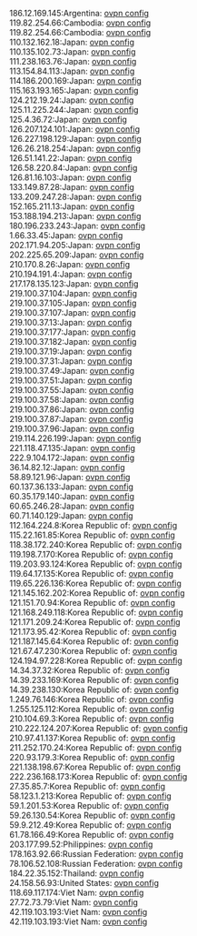 186.12.169.145:Argentina: [ovpn config](vpn/186_12_169_145.ovpn)  
119.82.254.66:Cambodia: [ovpn config](vpn/119_82_254_66.ovpn)  
119.82.254.66:Cambodia: [ovpn config](vpn/119_82_254_66.ovpn)  
110.132.162.18:Japan: [ovpn config](vpn/110_132_162_18.ovpn)  
110.135.102.73:Japan: [ovpn config](vpn/110_135_102_73.ovpn)  
111.238.163.76:Japan: [ovpn config](vpn/111_238_163_76.ovpn)  
113.154.84.113:Japan: [ovpn config](vpn/113_154_84_113.ovpn)  
114.186.200.169:Japan: [ovpn config](vpn/114_186_200_169.ovpn)  
115.163.193.165:Japan: [ovpn config](vpn/115_163_193_165.ovpn)  
124.212.19.24:Japan: [ovpn config](vpn/124_212_19_24.ovpn)  
125.11.225.244:Japan: [ovpn config](vpn/125_11_225_244.ovpn)  
125.4.36.72:Japan: [ovpn config](vpn/125_4_36_72.ovpn)  
126.207.124.101:Japan: [ovpn config](vpn/126_207_124_101.ovpn)  
126.227.198.129:Japan: [ovpn config](vpn/126_227_198_129.ovpn)  
126.26.218.254:Japan: [ovpn config](vpn/126_26_218_254.ovpn)  
126.51.141.22:Japan: [ovpn config](vpn/126_51_141_22.ovpn)  
126.58.220.84:Japan: [ovpn config](vpn/126_58_220_84.ovpn)  
126.81.16.103:Japan: [ovpn config](vpn/126_81_16_103.ovpn)  
133.149.87.28:Japan: [ovpn config](vpn/133_149_87_28.ovpn)  
133.209.247.28:Japan: [ovpn config](vpn/133_209_247_28.ovpn)  
152.165.211.13:Japan: [ovpn config](vpn/152_165_211_13.ovpn)  
153.188.194.213:Japan: [ovpn config](vpn/153_188_194_213.ovpn)  
180.196.233.243:Japan: [ovpn config](vpn/180_196_233_243.ovpn)  
1.66.33.45:Japan: [ovpn config](vpn/1_66_33_45.ovpn)  
202.171.94.205:Japan: [ovpn config](vpn/202_171_94_205.ovpn)  
202.225.65.209:Japan: [ovpn config](vpn/202_225_65_209.ovpn)  
210.170.8.26:Japan: [ovpn config](vpn/210_170_8_26.ovpn)  
210.194.191.4:Japan: [ovpn config](vpn/210_194_191_4.ovpn)  
217.178.135.123:Japan: [ovpn config](vpn/217_178_135_123.ovpn)  
219.100.37.104:Japan: [ovpn config](vpn/219_100_37_104.ovpn)  
219.100.37.105:Japan: [ovpn config](vpn/219_100_37_105.ovpn)  
219.100.37.107:Japan: [ovpn config](vpn/219_100_37_107.ovpn)  
219.100.37.13:Japan: [ovpn config](vpn/219_100_37_13.ovpn)  
219.100.37.177:Japan: [ovpn config](vpn/219_100_37_177.ovpn)  
219.100.37.182:Japan: [ovpn config](vpn/219_100_37_182.ovpn)  
219.100.37.19:Japan: [ovpn config](vpn/219_100_37_19.ovpn)  
219.100.37.31:Japan: [ovpn config](vpn/219_100_37_31.ovpn)  
219.100.37.49:Japan: [ovpn config](vpn/219_100_37_49.ovpn)  
219.100.37.51:Japan: [ovpn config](vpn/219_100_37_51.ovpn)  
219.100.37.55:Japan: [ovpn config](vpn/219_100_37_55.ovpn)  
219.100.37.58:Japan: [ovpn config](vpn/219_100_37_58.ovpn)  
219.100.37.86:Japan: [ovpn config](vpn/219_100_37_86.ovpn)  
219.100.37.87:Japan: [ovpn config](vpn/219_100_37_87.ovpn)  
219.100.37.96:Japan: [ovpn config](vpn/219_100_37_96.ovpn)  
219.114.226.199:Japan: [ovpn config](vpn/219_114_226_199.ovpn)  
221.118.47.135:Japan: [ovpn config](vpn/221_118_47_135.ovpn)  
222.9.104.172:Japan: [ovpn config](vpn/222_9_104_172.ovpn)  
36.14.82.12:Japan: [ovpn config](vpn/36_14_82_12.ovpn)  
58.89.121.96:Japan: [ovpn config](vpn/58_89_121_96.ovpn)  
60.137.36.133:Japan: [ovpn config](vpn/60_137_36_133.ovpn)  
60.35.179.140:Japan: [ovpn config](vpn/60_35_179_140.ovpn)  
60.65.246.28:Japan: [ovpn config](vpn/60_65_246_28.ovpn)  
60.71.140.129:Japan: [ovpn config](vpn/60_71_140_129.ovpn)  
112.164.224.8:Korea Republic of: [ovpn config](vpn/112_164_224_8.ovpn)  
115.22.161.85:Korea Republic of: [ovpn config](vpn/115_22_161_85.ovpn)  
118.38.172.240:Korea Republic of: [ovpn config](vpn/118_38_172_240.ovpn)  
119.198.7.170:Korea Republic of: [ovpn config](vpn/119_198_7_170.ovpn)  
119.203.93.124:Korea Republic of: [ovpn config](vpn/119_203_93_124.ovpn)  
119.64.17.135:Korea Republic of: [ovpn config](vpn/119_64_17_135.ovpn)  
119.65.226.136:Korea Republic of: [ovpn config](vpn/119_65_226_136.ovpn)  
121.145.162.202:Korea Republic of: [ovpn config](vpn/121_145_162_202.ovpn)  
121.151.70.94:Korea Republic of: [ovpn config](vpn/121_151_70_94.ovpn)  
121.168.249.118:Korea Republic of: [ovpn config](vpn/121_168_249_118.ovpn)  
121.171.209.24:Korea Republic of: [ovpn config](vpn/121_171_209_24.ovpn)  
121.173.95.42:Korea Republic of: [ovpn config](vpn/121_173_95_42.ovpn)  
121.187.145.64:Korea Republic of: [ovpn config](vpn/121_187_145_64.ovpn)  
121.67.47.230:Korea Republic of: [ovpn config](vpn/121_67_47_230.ovpn)  
124.194.97.228:Korea Republic of: [ovpn config](vpn/124_194_97_228.ovpn)  
14.34.37.32:Korea Republic of: [ovpn config](vpn/14_34_37_32.ovpn)  
14.39.233.169:Korea Republic of: [ovpn config](vpn/14_39_233_169.ovpn)  
14.39.238.130:Korea Republic of: [ovpn config](vpn/14_39_238_130.ovpn)  
1.249.76.146:Korea Republic of: [ovpn config](vpn/1_249_76_146.ovpn)  
1.255.125.112:Korea Republic of: [ovpn config](vpn/1_255_125_112.ovpn)  
210.104.69.3:Korea Republic of: [ovpn config](vpn/210_104_69_3.ovpn)  
210.222.124.207:Korea Republic of: [ovpn config](vpn/210_222_124_207.ovpn)  
210.97.41.137:Korea Republic of: [ovpn config](vpn/210_97_41_137.ovpn)  
211.252.170.24:Korea Republic of: [ovpn config](vpn/211_252_170_24.ovpn)  
220.93.179.3:Korea Republic of: [ovpn config](vpn/220_93_179_3.ovpn)  
221.138.198.67:Korea Republic of: [ovpn config](vpn/221_138_198_67.ovpn)  
222.236.168.173:Korea Republic of: [ovpn config](vpn/222_236_168_173.ovpn)  
27.35.85.7:Korea Republic of: [ovpn config](vpn/27_35_85_7.ovpn)  
58.123.1.213:Korea Republic of: [ovpn config](vpn/58_123_1_213.ovpn)  
59.1.201.53:Korea Republic of: [ovpn config](vpn/59_1_201_53.ovpn)  
59.26.130.54:Korea Republic of: [ovpn config](vpn/59_26_130_54.ovpn)  
59.9.212.49:Korea Republic of: [ovpn config](vpn/59_9_212_49.ovpn)  
61.78.166.49:Korea Republic of: [ovpn config](vpn/61_78_166_49.ovpn)  
203.177.99.52:Philippines: [ovpn config](vpn/203_177_99_52.ovpn)  
178.163.92.66:Russian Federation: [ovpn config](vpn/178_163_92_66.ovpn)  
78.106.52.108:Russian Federation: [ovpn config](vpn/78_106_52_108.ovpn)  
184.22.35.152:Thailand: [ovpn config](vpn/184_22_35_152.ovpn)  
24.158.56.93:United States: [ovpn config](vpn/24_158_56_93.ovpn)  
118.69.117.174:Viet Nam: [ovpn config](vpn/118_69_117_174.ovpn)  
27.72.73.79:Viet Nam: [ovpn config](vpn/27_72_73_79.ovpn)  
42.119.103.193:Viet Nam: [ovpn config](vpn/42_119_103_193.ovpn)  
42.119.103.193:Viet Nam: [ovpn config](vpn/42_119_103_193.ovpn)  
